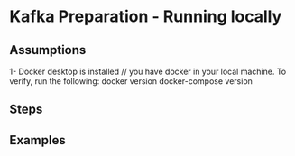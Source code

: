 # Kafka Preparation - Running locally




## Assumptions 
1- Docker desktop is installed // you have docker in your local machine.
To verify, run the following:
docker version
docker-compose version


## Steps



## Examples 
